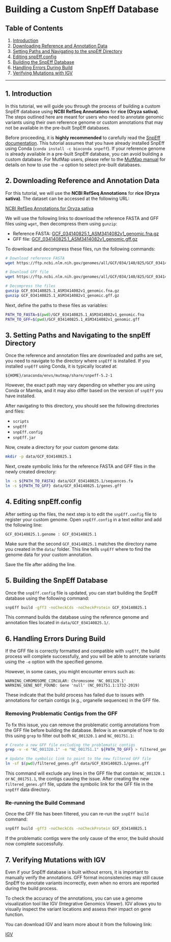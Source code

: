 # Building a Custom SnpEff Database

## Table of Contents
1. [Introduction](#1-introduction)  
2. [Downloading Reference and Annotation Data](#2-downloading-reference-and-annotation-data)  
3. [Setting Paths and Navigating to the snpEff Directory](#3-setting-paths-and-navigating-to-the-snpeff-directory)  
4. [Editing snpEff.config](#4-editing-snpeffconfig)  
5. [Building the SnpEff Database](#5-building-the-snpeff-database)  
6. [Handling Errors During Build](#6-handling-errors-during-build)  
7. [Verifying Mutations with IGV](#7-verifying-mutations-with-igv)

---

## 1. Introduction

In this tutorial, we will guide you through the process of building a custom SnpEff database using **NCBI RefSeq Annotations** for **rice (Oryza sativa)**. The steps outlined here are meant for users who need to annotate genomic variants using their own reference genome or custom annotations that may not be available in the pre-built SnpEff databases.

Before proceeding, it is **highly recommended** to carefully read the [SnpEff documentation](https://pcingola.github.io/SnpEff/snpeff/introduction/). This tutorial assumes that you have already installed SnpEff using Conda (`conda install -c bioconda snpeff`). If your reference genome is already available in a pre-built SnpEff database, you can avoid building a custom database. For MutMap users, please refer to the [MutMap manual](https://github.com/YuSugihara/MutMap) for details on how to use the `-e` option to select pre-built databases.

## 2. Downloading Reference and Annotation Data

For this tutorial, we will use the **NCBI RefSeq Annotations** for **rice (Oryza sativa)**. The dataset can be accessed at the following URL:

[NCBI RefSeq Annotations for Oryza sativa](https://www.ncbi.nlm.nih.gov/datasets/genome/GCF_034140825.1/)

We will use the following links to download the reference FASTA and GFF files using `wget`, then decompress them using `gunzip`:

- Reference FASTA: [GCF_034140825.1_ASM3414082v1_genomic.fna.gz](https://ftp.ncbi.nlm.nih.gov/genomes/all/GCF/034/140/825/GCF_034140825.1_ASM3414082v1/GCF_034140825.1_ASM3414082v1_genomic.fna.gz)
- GFF file: [GCF_034140825.1_ASM3414082v1_genomic.gff.gz](https://ftp.ncbi.nlm.nih.gov/genomes/all/GCF/034/140/825/GCF_034140825.1_ASM3414082v1/GCF_034140825.1_ASM3414082v1_genomic.gff.gz)

To download and decompress these files, run the following commands:

```bash
# Download reference FASTA
wget https://ftp.ncbi.nlm.nih.gov/genomes/all/GCF/034/140/825/GCF_034140825.1_ASM3414082v1/GCF_034140825.1_ASM3414082v1_genomic.fna.gz

# Download GFF file
wget https://ftp.ncbi.nlm.nih.gov/genomes/all/GCF/034/140/825/GCF_034140825.1_ASM3414082v1/GCF_034140825.1_ASM3414082v1_genomic.gff.gz

# Decompress the files
gunzip GCF_034140825.1_ASM3414082v1_genomic.fna.gz
gunzip GCF_034140825.1_ASM3414082v1_genomic.gff.gz
```

Next, define the paths to these files as variables:

```bash
PATH_TO_FASTA=$(pwd)/GCF_034140825.1_ASM3414082v1_genomic.fna
PATH_TO_GFF=$(pwd)/GCF_034140825.1_ASM3414082v1_genomic.gff
```

## 3. Setting Paths and Navigating to the snpEff Directory

Once the reference and annotation files are downloaded and paths are set, you need to navigate to the directory where `snpEff` is installed. If you installed `snpEff` using Conda, it is typically located at:

```
${HOME}/anaconda/envs/mutmap/share/snpeff-5.2-1
```

However, the exact path may vary depending on whether you are using Conda or Mamba, and it may also differ based on the version of `snpEff` you have installed.

After navigating to this directory, you should see the following directories and files:

- `scripts`
- `snpEff`
- `snpEff.config`
- `snpEff.jar`

Now, create a directory for your custom genome data:

```bash
mkdir -p data/GCF_034140825.1
```

Next, create symbolic links for the reference FASTA and GFF files in the newly created directory:

```bash
ln -s ${PATH_TO_FASTA} data/GCF_034140825.1/sequences.fa
ln -s ${PATH_TO_GFF} data/GCF_034140825.1/genes.gff
```

## 4. Editing snpEff.config

After setting up the files, the next step is to edit the `snpEff.config` file to register your custom genome. Open `snpEff.config` in a text editor and add the following line:

```
GCF_034140825.1.genome : GCF_034140825.1
```

Make sure that the second `GCF_034140825.1` matches the directory name you created in the `data/` folder. This line tells `snpEff` where to find the genome data for your custom annotation.

Save the file after adding the line.

## 5. Building the SnpEff Database

Once the `snpEff.config` file is updated, you can start building the SnpEff database using the following command:

```bash
snpEff build -gff3 -noCheckCds -noCheckProtein GCF_034140825.1
```

This command builds the database using the reference genome and annotation files located in `data/GCF_034140825.1/`.

## 6. Handling Errors During Build

If the GFF file is correctly formatted and compatible with `snpEff`, the build process will complete successfully, and you will be able to annotate variants using the `-e` option with the specified genome.

However, in some cases, you might encounter errors such as:

```
WARNING_CHROMOSOME_CIRCULAR: Chromosome 'NC_001320.1'
WARNING_GENE_NOT_FOUND: Gene 'null' (NC_001751.1:1732-2019)
```

These indicate that the build process has failed due to issues with annotations for certain contigs (e.g., organelle sequences) in the GFF file.

### Removing Problematic Contigs from the GFF

To fix this issue, you can remove the problematic contig annotations from the GFF file before building the database. Below is an example of how to do this using `grep` to filter out both `NC_001320.1` and `NC_001751.1`:

```bash
# Create a new GFF file excluding the problematic contigs
grep -v -e "NC_001320.1" -e "NC_001751.1" ${PATH_TO_GFF} > filtered_genes.gff

# Update the symbolic link to point to the new filtered GFF file
ln -sf $(pwd)/filtered_genes.gff data/GCF_034140825.1/genes.gff
```

This command will exclude any lines in the GFF file that contain `NC_001320.1` or `NC_001751.1`, the contigs causing the issue. After creating the new `filtered_genes.gff` file, update the symbolic link for the GFF file in the `snpEff` data directory.

### Re-running the Build Command

Once the GFF file has been filtered, you can re-run the `snpEff build` command:

```bash
snpEff build -gff3 -noCheckCds -noCheckProtein GCF_034140825.1
```

If the problematic contigs were the only cause of the error, the build should now complete successfully.

## 7. Verifying Mutations with IGV

Even if your SnpEff database is built without errors, it is important to manually verify the annotations. GFF format inconsistencies may still cause SnpEff to annotate variants incorrectly, even when no errors are reported during the build process.

To check the accuracy of the annotations, you can use a genome visualization tool like IGV (Integrative Genomics Viewer). IGV allows you to visually inspect the variant locations and assess their impact on gene function.

You can download IGV and learn more about it from the following link:

[IGV](https://igv.org)
